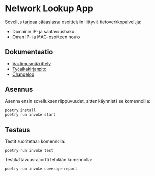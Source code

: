 # Network Lookup App

Sovellus tarjoaa pääasiassa osoitteisiin liittyviä tietoverkkopalveluja:

- Domainin IP- ja saatavuushaku
- Oman IP- ja MAC-osoitteen nouto

## Dokumentaatio

- [Vaatimusmäärittely](./dokumentaatio/vaatimusmaarittely.md)
- [Työaikakirjanpito](./dokumentaatio/tuntikirjanpito.md)
- [Changelog](./dokumentaatio/changelog.md)

## Asennus

Asenna ensin sovelluksen riippuvuudet, sitten käynnistä se komennoilla:

```bash
poetry install
poetry run invoke start
```

## Testaus

Testit suoritetaan komennolla:

```bash
poetry run invoke test
```

Testikattavuusraportti tehdään komennolla:

```bash
poetry run invoke coverage-report
```